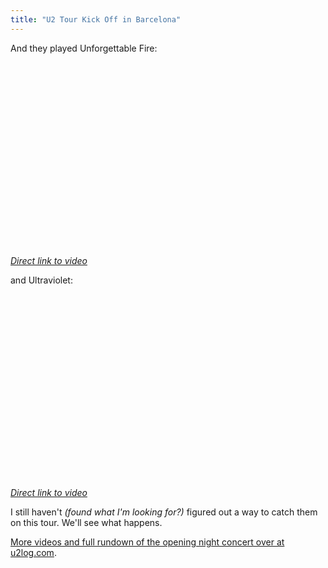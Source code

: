 ```yaml
---
title: "U2 Tour Kick Off in Barcelona"
---
```

<p>And they played Unforgettable Fire:</p>
<p><object width="480" height="295"><param name="movie" value="https://www.youtube.com/v/FLaLeUaAh-M&hl=en&fs=1&rel=0&hd=1"></param><param name="allowFullScreen" value="true"></param><param name="allowscriptaccess" value="always"></param><embed src="https://www.youtube.com/v/FLaLeUaAh-M&hl=en&fs=1&rel=0&hd=1" type="application/x-shockwave-flash" allowscriptaccess="always" allowfullscreen="true" width="480" height="295"></embed></object></p>
<p><em><a href="https://www.youtube.com/watch?v=FLaLeUaAh-M">Direct link to video</a></em></p>
<p>and Ultraviolet:</p>
<p><object width="480" height="295"><param name="movie" value="https://www.youtube.com/v/M6v5MnKiBPE&hl=en&fs=1&rel=0&hd=1"></param><param name="allowFullScreen" value="true"></param><param name="allowscriptaccess" value="always"></param><embed src="https://www.youtube.com/v/M6v5MnKiBPE&hl=en&fs=1&rel=0&hd=1" type="application/x-shockwave-flash" allowscriptaccess="always" allowfullscreen="true" width="480" height="295"></embed></object></p>
<p><em><a href="https://www.youtube.com/watch?v=M6v5MnKiBPE">Direct link to video</a></em></p>
<p>I still haven't <em>(found what I'm looking for?)</em> figured out a way to catch them on this tour.  We'll see what happens.</p>
<p><a href="https://u2log.com/2009/06/30/u2-360-opening-night-barcelona-june-30-2009/#more-6994">More videos and full rundown of the opening night concert over at u2log.com</a>.</p>
